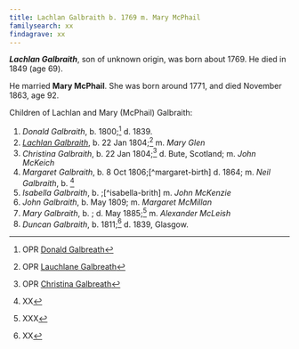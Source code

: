 ```yaml
---
title: Lachlan Galbraith b. 1769 m. Mary McPhail
familysearch: xx
findagrave: xx
---
```

***Lachlan Galbraith***, son of unknown origin, was born about 1769.
He died in 1849 (age 69).

He married **Mary McPhail**.  She was born around 1771, and died November 1863, age 92.

Children of Lachlan and Mary (McPhail) Galbraith:

1. *Donald Galbraith*, b. 1800;[^donald-birth] d. 1839.
2. *[Lachlan Galbraith](galbraith-lachlan-1804-glen.md)*, b. 22 Jan 1804;[^lachlan-birth] m. *Mary Glen*
3. *Christina Galbraith*, b. 22 Jan 1804;[^christina-birth] d. Bute, Scotland; m. *John McKeich*
4. *Margaret Galbraith*, b. 8 Oct 1806;[^margaret-birth] d. 1864; m. *Neil Galbraith*, b. [^neil-birth]
5. *Isabella Galbraith*, b. ;[^isabella-brith] m. *John McKenzie*
6. *John Galbraith*, b. May 1809; m. *Margaret McMillan*
7. *Mary Galbraith*, b. ; d. May 1885;[^mary-birth] m. *Alexander McLeish*
8. *Duncan Galbraith*, b. 1811;[^duncan-birth]  d. 1839, Glasgow.

[^donald-birth]: OPR [Donald Galbreath](/sources/opr-kilcalmonell-kilberry-births.md#1800-01-00-donald-galbreath)

[^lachlan-birth]: OPR [Lauchlane Galbreath](/sources/opr-kilcalmonell-kilberry-births.md#1804-01-22-lauchlane-galbreath)

[^christina-birth]: OPR [Christina Galbreath](/sources/opr-kilcalmonell-kilberry-births.md#1804-01-22-christine-galbreath)

[^margaret-brith]: OPR [Margaret Galbreath](/sources/opr-kilcalmonell-kilberry-births.md#1806-10-08-margaret-galbreath)

[^neil-birth]: XX

[^isabella-birth]: xx

[^john-birth]: XXX

[^mary-birth]: XXX

[^duncan-birth]: XX
